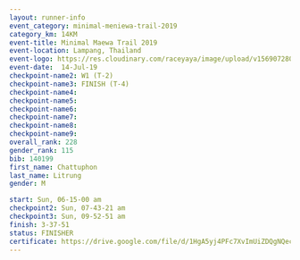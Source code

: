 ```yaml
---
layout: runner-info 
event_category: minimal-meniewa-trail-2019 
category_km: 14KM 
event-title: Minimal Maewa Trail 2019 
event-location: Lampang, Thailand 
event-logo: https://res.cloudinary.com/raceyaya/image/upload/v1569072805/logo/minimal-trail_ktnvsp.jpg 
event-date:  14-Jul-19 
checkpoint-name2: W1 (T-2) 
checkpoint-name3: FINISH (T-4) 
checkpoint-name4: 
checkpoint-name5: 
checkpoint-name6: 
checkpoint-name7: 
checkpoint-name8: 
checkpoint-name9: 
overall_rank: 228
gender_rank: 115
bib: 140199
first_name: Chattuphon
last_name: Litrung
gender: M

start: Sun, 06-15-00 am
checkpoint2: Sun, 07-43-21 am
checkpoint3: Sun, 09-52-51 am
finish: 3-37-51
status: FINISHER
certificate: https://drive.google.com/file/d/1HgA5yj4PFc7XvImUiZDQgNQecC-YW_10/view?usp=sharing
---
```

